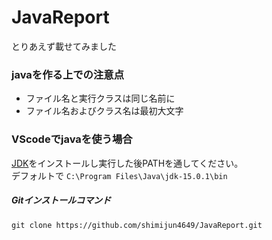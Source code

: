 # JavaReport

とりあえず載せてみました  

### javaを作る上での注意点
- ファイル名と実行クラスは同じ名前に
- ファイル名およびクラス名は最初大文字

### VScodeでjavaを使う場合
  [JDK](https://www.oracle.com/java/technologies/javase-jdk15-downloads.html)をインストールし実行した後PATHを通してください。<br>
  デフォルトで
`C:\Program Files\Java\jdk-15.0.1\bin`

##### Gitインストールコマンド  
`git clone https://github.com/shimijun4649/JavaReport.git`
